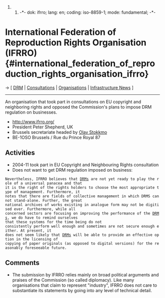 1.  1.  -\*- dok: ifrro; lang: en; coding: iso-8859-1; mode:
        fundamental; -\*-

# International Federation of Reproduction Rights Organisation (IFRRO) {#international_federation_of_reproduction_rights_organisation_ifrro}

-\> \[ [ DRM](DrmEn "wikilink") \| [
Consultations](FfiiKonsultEn "wikilink") \| [
Organisations](SwpatkamniEn "wikilink") \| [ Infrastructure
News](FfiinewsEn "wikilink") \]

------------------------------------------------------------------------

An organisation that took part in consultations on EU copyright and
neighboring rights and opposed the Commission\'s plans to impose DRM
regulation on businesses.

-   <http://www.ifrro.org/>
-   President Peter Shepherd, UK
-   Brussels secretariate headed by [ Olav
    Stokkmo](OlavStokkmoEn "wikilink")
-   BE-1OSO Brussels / Rue du Prince Royal 87

## Activities

-   2004-11 took part in EU Copyright and Neighbouring Rights
    consultation
-   Does not want to get DRM regulation imposed on business:

`Nevertheless, IFRRO believes that `[`DRMs`](DRMs "wikilink")` are not yet ready to play the role of a universal panacea and that  `\
`it is the right of the rights holders to choose the most appropriate type of management. Furthermore, it `\
`notes that there are fields of collective management in which DRMS cannot stand-alone. Further, the great `\
`national archives of works existing in analogue form may not be digitised ever. Furthermore, while all `\
`concerned sectors are focusing on improving the performance of the `[`DRMs`](DRMs "wikilink")`, we do have to remind ourselves `\
`that these systems for the time being do not`\
`consistently perform well enough and sometimes are not secure enough either. At present, it`\
`does not seem likely that `[`DRMs`](DRMs "wikilink")` will be able to provide an effective option in the licensing of`\
`copying of paper originals (as opposed to digital versions) for the reasonably foreseeable future.`

## Comments

-   The submission by IFRRO relies mainly on broad political arguments
    and praises of the Commission (so called diplomacy). Like many
    organisations that claim to represent \"industry\", IFRRO does not
    care to substantiate its statements by going into any level of
    technical detail.
